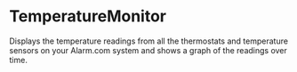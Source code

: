 # TemperatureMonitor
Displays the temperature readings from all the thermostats and temperature sensors on your Alarm.com system and shows a graph of the readings over time.
